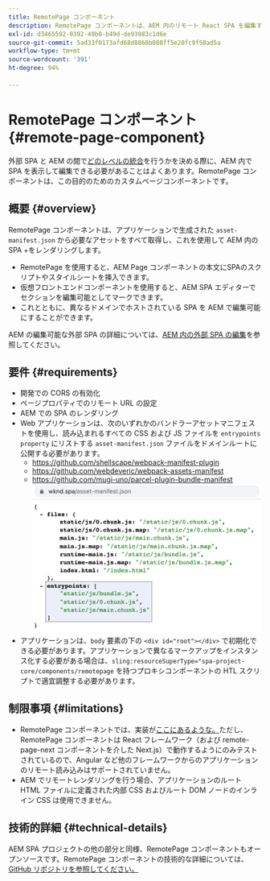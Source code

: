 ```yaml
---
title: RemotePage コンポーネント
description: RemotePage コンポーネントは、AEM 内のリモート React SPA を編集するためのカスタムページコンポーネントです。
exl-id: d3465592-0392-49b0-b49d-de93983c1d6e
source-git-commit: 5ad33f0173afd68d8868b088ff5e20fc9f58ad5a
workflow-type: tm+mt
source-wordcount: '391'
ht-degree: 94%

---
```


# RemotePage コンポーネント {#remote-page-component}

外部 SPA と AEM の間で[どのレベルの統合](/help/implementing/developing/headful-headless.md)を行うかを決める際に、AEM 内で SPA を表示して編集できる必要があることはよくあります。RemotePage コンポーネントは、この目的のためのカスタムページコンポーネントです。

## 概要 {#overview}

RemotePage コンポーネントは、アプリケーションで生成された `asset-manifest.json` から必要なアセットをすべて取得し、これを使用して AEM 内の SPA +をレンダリングします。

* RemotePage を使用すると、AEM Page コンポーネントの本文にSPAのスクリプトやスタイルシートを挿入できます。
* 仮想フロントエンドコンポーネントを使用すると、AEM SPA エディターでセクションを編集可能としてマークできます。
* これとともに、異なるドメインでホストされている SPA を AEM で編集可能にすることができます。

AEM の編集可能な外部 SPA の詳細については、[AEM 内の外部 SPA の編集](editing-external-spa.md)を参照してください。

## 要件 {#requirements}

* 開発での CORS の有効化
* ページプロパティでのリモート URL の設定
* AEM での SPA のレンダリング
* Web アプリケーションは、次のいずれかのバンドラーアセットマニフェストを使用し、読み込まれるすべての CSS および JS ファイルを `entrypoints property` にリストする `asset-manifest.json` ファイルをドメインルートに公開する必要があります。
   * https://github.com/shellscape/webpack-manifest-plugin
   * https://github.com/webdeveric/webpack-assets-manifest
   * https://github.com/mugi-uno/parcel-plugin-bundle-manifest
     ![entrypoints プロパティの例](assets/asset-manifest-entrypoints.png)
* アプリケーションは、`body` 要素の下の `<div id="root"></div>` で初期化できる必要があります。アプリケーションで異なるマークアップをインスタンス化する必要がある場合は、`sling:resourceSuperType="spa-project-core/components/remotepage` を持つプロキシコンポーネントの HTL スクリプトで適宜調整する必要があります。

## 制限事項 {#limitations}

* RemotePage コンポーネントでは、実装が[ここにあるような。](https://github.com/shellscape/webpack-manifest-plugin)ただし、RemotePage コンポーネントは React フレームワーク（および remote-page-next コンポーネントを介した Next.js）で動作するようにのみテストされているので、Angular など他のフレームワークからのアプリケーションのリモート読み込みはサポートされていません。
* AEM でリモートレンダリングを行う場合、アプリケーションのルート HTML ファイルに定義された内部 CSS およびルート DOM ノードのインライン CSS は使用できません。

## 技術的詳細 {#technical-details}

AEM SPA プロジェクトの他の部分と同様、RemotePage コンポーネントもオープンソースです。RemotePage コンポーネントの技術的な詳細については、[GitHub リポジトリを参照してください。](https://github.com/adobe/aem-spa-project-core/tree/master/ui.apps/src/main/content/jcr_root/apps/spa-project-core/components/remotepage)
